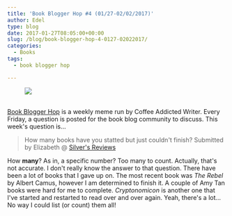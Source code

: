 ```yaml
---
title: 'Book Blogger Hop #4 (01/27-02/02/2017)'
author: Edel
type: blog
date: 2017-01-27T08:05:00+00:00
slug: /blog/book-blogger-hop-4-0127-02022017/
categories:
  - Books
tags:
  - book blogger hop

---
```

<figure><a rel="_nofollow" href="http://www.coffeeaddictedwriter.com/p/blog-page.html"><img src="https://i1.wp.com/3.bp.blogspot.com/-2bKizvp-A9w/WEjGAM4OjJI/AAAAAAAAV50/nU3xHQNtvSQQ8dRsB8OueG061E99KPrYACLcB/s1600/Book%2BBlogger%2BHop%2B%2528Final%2529.png?w=663&#038;ssl=1" data-recalc-dims="1" /></a></figure> 

<a rel="_nofollow" href="http://www.coffeeaddictedwriter.com/p/blog-page.html"></a>

<a rel="_nofollow" href="http://www.coffeeaddictedwriter.com/p/blog-page.html"><br /> </a><a rel="_nofollow" href="http://www.coffeeaddictedwriter.com/p/blog-page.html">Book Blogger Hop</a> is a weekly meme run by Coffee Addicted Writer. Every Friday, a question is posted for the book blog community to discuss. This week's question is&#8230;

> How many books have you statted but just couldn't finish? Submitted by Elizabeth @ [Silver's Reviews][1]

How **many**? As in, a specific number? Too many to count. Actually, that's not accurate. I don't really know the answer to that question. There have been a lot of books that I gave up on. The most recent book was _The Rebel_ by Albert Camus, however I am determined to finish it. A couple of Amy Tan books were hard for me to complete. _Cryptonomicon_ is another one that I've started and restarted to read over and over again. Yeah, there's a lot&#8230; No way I could list (or count) them all!

 [1]: http://www.abgtl.co.uk/